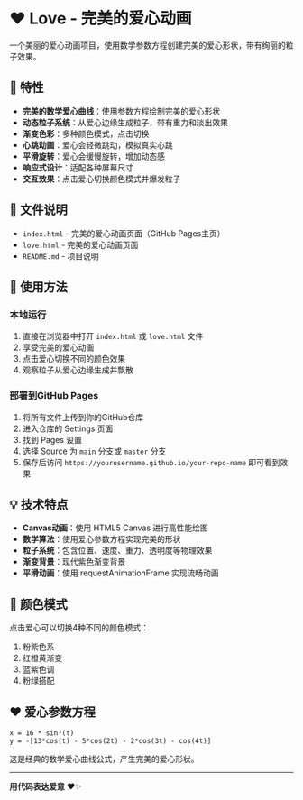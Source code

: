 # ❤️ Love - 完美的爱心动画

一个美丽的爱心动画项目，使用数学参数方程创建完美的爱心形状，带有绚丽的粒子效果。

## 🌟 特性

- **完美的数学爱心曲线**：使用参数方程绘制完美的爱心形状
- **动态粒子系统**：从爱心边缘生成粒子，带有重力和淡出效果
- **渐变色彩**：多种颜色模式，点击切换
- **心跳动画**：爱心会轻微跳动，模拟真实心跳
- **平滑旋转**：爱心会缓慢旋转，增加动态感
- **响应式设计**：适配各种屏幕尺寸
- **交互效果**：点击爱心切换颜色模式并爆发粒子

## 📁 文件说明

- `index.html` - 完美的爱心动画页面（GitHub Pages主页）
- `love.html` - 完美的爱心动画页面
- `README.md` - 项目说明

## 🚀 使用方法

### 本地运行
1. 直接在浏览器中打开 `index.html` 或 `love.html` 文件
2. 享受完美的爱心动画
3. 点击爱心切换不同的颜色效果
4. 观察粒子从爱心边缘生成并飘散

### 部署到GitHub Pages
1. 将所有文件上传到你的GitHub仓库
2. 进入仓库的 Settings 页面
3. 找到 Pages 设置
4. 选择 Source 为 `main` 分支或 `master` 分支
5. 保存后访问 `https://yourusername.github.io/your-repo-name` 即可看到效果

## 💡 技术特点

- **Canvas动画**：使用 HTML5 Canvas 进行高性能绘图
- **数学算法**：使用爱心参数方程实现完美的形状
- **粒子系统**：包含位置、速度、重力、透明度等物理效果
- **渐变背景**：现代紫色渐变背景
- **平滑动画**：使用 requestAnimationFrame 实现流畅动画

## 🎨 颜色模式

点击爱心可以切换4种不同的颜色模式：
1. 粉紫色系
2. 红橙黄渐变
3. 蓝紫色调
4. 粉绿搭配

## ❤️ 爱心参数方程

```
x = 16 * sin³(t)
y = -[13*cos(t) - 5*cos(2t) - 2*cos(3t) - cos(4t)]
```

这是经典的数学爱心曲线公式，产生完美的爱心形状。

---

**用代码表达爱意** ❤️✨
